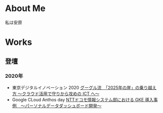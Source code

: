 # About Me

私は安原

# Works

## 登壇

### 2020年
- 東京デジタルイノベーション 2020 [グーグル流　「2025年の崖」の乗り越え方 ～クラウド活用で守りから攻めの ICT へ～](https://megalodon.jp/2020-0206-1619-03/https://ers.nikkeibp.co.jp:443/user/contents/2020w0218tky/index.html)
- Google CLoud Anthos day [NTTドコモ情報システム部における GKE 導入事例　～パーソナルデータダッシュボード開発～](https://megalodon.jp/2020-0206-1622-57/https://inthecloud.withgoogle.com:443/anthos-day-2001/register.html)
